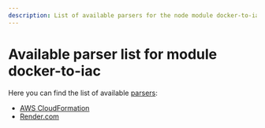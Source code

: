 ```yaml
---
description: List of available parsers for the node module docker-to-iac
---
```


# Available parser list for module docker-to-iac

Here you can find the list of available [parsers](/docker-to-iac/parser-explanation.md):

- [AWS CloudFormation](/docker-to-iac/parser/aws-cloudformation.md)
- [Render.com](/docker-to-iac/parser/render.com.md)
